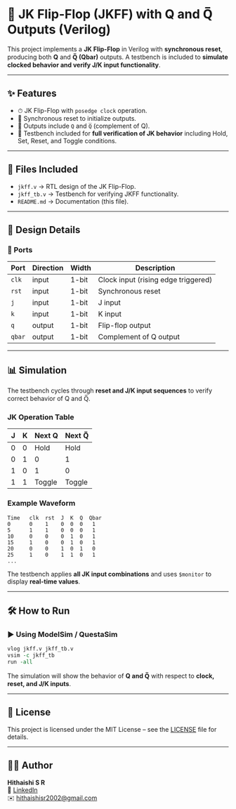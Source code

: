 # 🚀 JK Flip-Flop (JKFF) with Q and Q̅ Outputs (Verilog)

This project implements a **JK Flip-Flop** in Verilog with **synchronous reset**, producing both **Q** and **Q̅ (Qbar)** outputs.
 A testbench is included to **simulate clocked behavior and verify J/K input functionality**.

---

## ✨ Features

- ⏱ JK Flip-Flop with `posedge clock` operation.
- 🔄 Synchronous reset to initialize outputs.
- 🔹 Outputs include `Q` and `Q̅` (complement of Q).
- 🧪 Testbench included for **full verification of JK behavior** including Hold, Set, Reset, and Toggle conditions.

---

## 📂 Files Included

- `jkff.v` → RTL design of the JK Flip-Flop.
- `jkff_tb.v` → Testbench for verifying JKFF functionality.
- `README.md` → Documentation (this file).

---

## 🧩 Design Details

### 🔹 Ports

| Port   | Direction | Width | Description                         |
| ------ | --------- | ----- | ----------------------------------- |
| `clk`  | input     | 1-bit | Clock input (rising edge triggered) |
| `rst`  | input     | 1-bit | Synchronous reset                   |
| `j`    | input     | 1-bit | J input                             |
| `k`    | input     | 1-bit | K input                             |
| `q`    | output    | 1-bit | Flip-flop output                    |
| `qbar` | output    | 1-bit | Complement of Q output              |

---

## 📊 Simulation

The testbench cycles through **reset and J/K input sequences** to verify correct behavior of Q and Q̅.

### JK Operation Table

| J    | K    | Next Q | Next Q̅ |
| ---- | ---- | ------ | ------ |
| 0    | 0    | Hold   | Hold   |
| 0    | 1    | 0      | 1      |
| 1    | 0    | 1      | 0      |
| 1    | 1    | Toggle | Toggle |

### Example Waveform

```text
Time   clk  rst  J  K  Q  Qbar
0      0    1    0  0  0   1
5      1    1    0  0  0   1
10     0    0    0  1  0   1
15     1    0    0  1  0   1
20     0    0    1  0  1   0
25     1    0    1  1  0   1
...
```

The testbench applies **all JK input combinations** and uses `$monitor` to display **real-time values**.

---

## 🛠️ How to Run

### ▶️ Using ModelSim / QuestaSim

```tcl
vlog jkff.v jkff_tb.v
vsim -c jkff_tb
run -all
```

The simulation will show the behavior of **Q and Q̅** with respect to **clock, reset, and J/K inputs**.

---

## 🔹 License

This project is licensed under the MIT License – see the [LICENSE](../LICENSE) file for details.

---

## 👨‍💻 Author

**Hithaishi S R**  
 🔗 [LinkedIn](https://www.linkedin.com/in/hithaishisr)  
 ✉️ hithaishisr2002@gmail.com